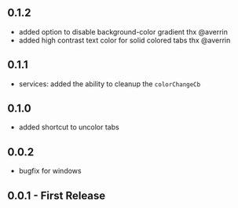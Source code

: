 ## 0.1.2

* added option to disable background-color gradient thx @averrin
* added high contrast text color for solid colored tabs thx @averrin

## 0.1.1

* services: added the ability to cleanup the `colorChangeCb`

## 0.1.0

* added shortcut to uncolor tabs

## 0.0.2

* bugfix for windows

## 0.0.1 - First Release
